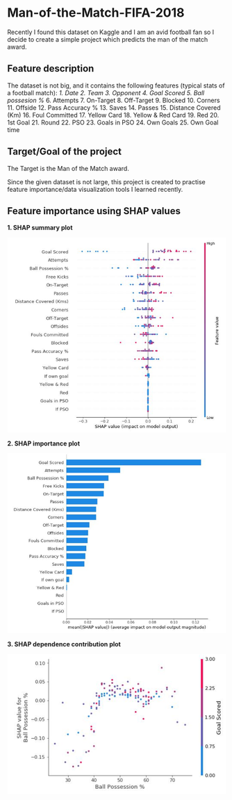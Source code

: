 # Man-of-the-Match-FIFA-2018
Recently I found this dataset on Kaggle and I am an avid football fan so I decide to create a simple project which predicts the man of the match award.

## Feature description
The dataset is not big, and it contains the following features (typical stats of a football match):
_1. Date_
_2. Team_
_3. Opponent_
_4. Goal Scored_
_5. Ball possesion %_
6. Attempts
7. On-Target
8. Off-Target
9. Blocked
10. Corners
11. Offside
12. Pass Accuracy %
13. Saves
14. Passes
15. Distance Covered (Km)
16. Foul Committed
17. Yellow Card
18. Yellow & Red Card
19. Red
20. 1st Goal
21. Round
22. PSO
23. Goals in PSO
24. Own Goals
25. Own Goal time

## Target/Goal of the project
The Target is the Man of the Match award.

Since the given dataset is not large, this project is created to practise feature importance/data visualization tools I learned recently.

## Feature importance using SHAP values

__1. SHAP summary plot__

![alt text](https://github.com/KaitaiD/Man-of-the-Match-FIFA-2018/blob/master/shap1.JPG)

__2. SHAP importance plot__

![alt text](https://github.com/KaitaiD/Man-of-the-Match-FIFA-2018/blob/master/shap2.JPG)

__3. SHAP dependence contribution plot__

![alt text](https://github.com/KaitaiD/Man-of-the-Match-FIFA-2018/blob/master/shap3.JPG)

